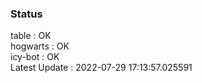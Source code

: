 ### Status


table : OK  
hogwarts : OK  
icy-bot : OK  
Latest Update : 2022-07-29 17:13:57.025591
